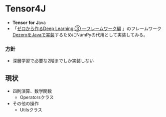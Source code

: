 
# Tensor4J
- **Tensor** **for** **J**ava
- 「[ゼロから作るDeep Learning ③ ―フレームワーク編](https://github.com/oreilly-japan/deep-learning-from-scratch-3)
  」のフレームワーク[DezeroをJavaで実装](https://github.com/zawashin/DeZero4j/tree/main)するためにNumPyの代用として実装してみる。

### 方針
- 深層学習で必要な2階までしか実装しない

## 現状
  - 四則演算、数学関数
    - Operatorsクラス
  - その他の操作
    - Utilsクラス

